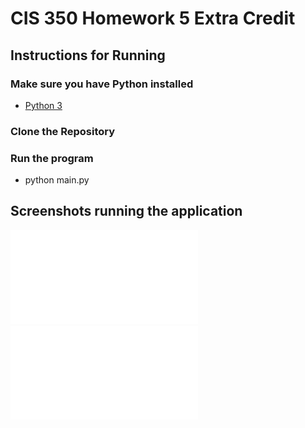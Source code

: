 # CIS 350 Homework 5 Extra Credit

## Instructions for Running
### Make sure you have Python installed
* [Python 3](https://www.python.org/downloads/)

### Clone the Repository
### Run the program
* python main.py

## Screenshots running the application
![Screenshot of the application running](CIS350HW5_screenshot1.pdf)
![Screenshot of the application running](CIS350HW5_screenshot2.pdf)


